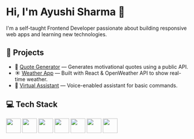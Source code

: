 # Hi, I'm Ayushi Sharma 👋

I'm a self-taught Frontend Developer passionate about building responsive web apps and learning new technologies.

## 🚀 Projects
- 🔗 [Quote Generator](https://ayushi-sharma-24.github.io/Quote-Generator/) — Generates motivational quotes using a public API.
- ☀️ [Weather App](https://ayushi-sharma-24.github.io/Weatherapp/) — Built with React & OpenWeather API to show real-time weather.
- 🧠 [Virtual Assistant](https://ayushi-sharma-24.github.io/Virtual-Assistant-Siri/) — Voice-enabled assistant for basic commands.

## 💻 Tech Stack
<p align="left">
<img src="https://cdn.jsdelivr.net/gh/devicons/devicon/icons/html5/html5-original.svg" width="40" height="40" />
<img src="https://cdn.jsdelivr.net/gh/devicons/devicon/icons/css3/css3-original.svg" width="40" height="40" />
<img src="https://cdn.jsdelivr.net/gh/devicons/devicon/icons/javascript/javascript-original.svg" width="40" height="40" />
<img src="https://cdn.jsdelivr.net/gh/devicons/devicon/icons/react/react-original.svg" width="40" height="40" />
<img src="https://cdn.jsdelivr.net/gh/devicons/devicon/icons/bootstrap/bootstrap-original.svg" width="40" height="40" />
<img src="https://cdn.jsdelivr.net/gh/devicons/devicon/icons/github/github-original.svg" width="40" height="40" />
  <img src="https://cdn.jsdelivr.net/gh/devicons/devicon/icons/tailwindcss/tailwindcss-orginial.svg" width="40" height="40"/>
</p>


